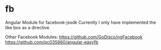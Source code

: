 fb
==

Angular Module for facebook-jssdk
Currently I only have implemented the like box as a directive.

<div data-fb-like-box="" data-href="http://www.facebook.com/{{facebookPage}}"
								data-width="350" data-colorscheme="light" data-show-faces="true" data-header="false" data-stream="false"
								data-show-border="false"></div>

Other Facebook Modules:
https://github.com/GoDisco/ngFacebook
https://github.com/pc035860/angular-easyfb
